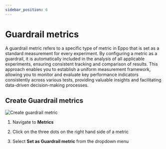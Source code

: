 ```yaml
---
sidebar_position: 6
---
```


# Guardrail metrics

A guardrail metric refers to a specific type of metric in Eppo that is set as a standard measurement for every experiment.
By configuring a metric as a guardrail, it is automatically included in the analysis of all applicable experiments, ensuring consistent tracking and comparison of results.
This approach enables you to establish a uniform measurement framework, allowing you to monitor and evaluate key performance indicators consistently across various tests, providing valuable insights and facilitating data-driven decision-making processes.

## Create Guardrail metrics

![Create guardrail metric](/img/building-experiments/set-as-guardrail.gif)

1. Navigate to **Metrics**

2. Click on the three dots on the right hand side of a metric

3. Select **Set as Guardrail metric** from the dropdown menu
